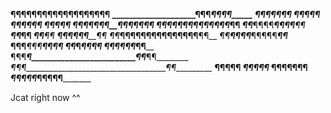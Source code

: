 ________________________¶¶¶¶¶¶¶¶¶¶¶¶¶¶¶¶¶¶¶________
____________________¶¶¶___________________¶¶¶¶_____
________________¶¶¶_________________________¶¶¶¶___
______________¶¶______________________________¶¶¶__
___________¶¶¶_________________________________¶¶¶_
_________¶¶_____________________________________¶¶¶
________¶¶_________¶¶¶¶¶___________¶¶¶¶¶_________¶¶
______¶¶__________¶¶¶¶¶¶__________¶¶¶¶¶¶_________¶¶
_____¶¶___________¶¶¶¶____________¶¶¶¶___________¶¶
____¶¶___________________________________________¶¶
___¶¶___________________________________________¶¶_
__¶¶____________________¶¶¶¶____________________¶¶_
_¶¶_______________¶¶¶¶¶¶¶¶¶¶¶¶¶¶¶______________¶¶__
_¶¶____________¶¶¶¶___________¶¶¶¶¶___________¶¶___
¶¶¶_________¶¶¶__________________¶¶__________¶¶____
¶¶_________¶______________________¶¶________¶¶_____
¶¶¶______¶________________________¶¶_______¶¶______
¶¶¶_____¶_________________________¶¶_____¶¶________
_¶¶¶___________________________________¶¶__________
__¶¶¶________________________________¶¶____________
___¶¶¶____________________________¶¶_______________
____¶¶¶¶______________________¶¶¶__________________
_______¶¶¶¶¶_____________¶¶¶¶¶_____________________

Jcat right now ^^
